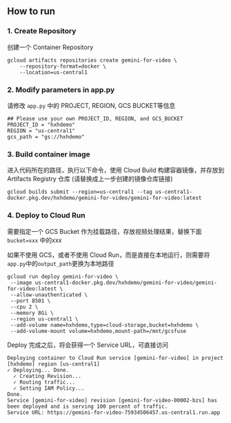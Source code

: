 ## How to run


### 1. Create Repository
创建一个 Container Repository 
```
gcloud artifacts repositories create gemini-for-video \
    --repository-format=docker \
    --location=us-central1 
```

### 2. Modify parameters in app.py
请修改 `app.py` 中的 PROJECT, REGION, GCS BUCKET等信息 
```
## Please use your own PROJECT_ID, REGION, and GCS_BUCKET
PROJECT_ID = "hxhdemo"
REGION = "us-central1"
gcs_path = "gs://hxhdemo"
```

### 3. Build container image
进入代码所在的路径，执行以下命令，使用 Cloud Build 构建容器镜像，并存放到 Artifacts Registry 仓库 (请替换成上一步创建的镜像仓库链接)
```
gcloud builds submit --region=us-central1 --tag us-central1-docker.pkg.dev/hxhdemo/gemini-for-video/gemini-for-video:latest
```

### 4. Deploy to Cloud Run
需要指定一个 GCS Bucket 作为挂载路径，存放视频处理结果，替换下面 ```bucket=xxx``` 中的xxx

如果不使用 GCS，或者不使用 Cloud Run，而是直接在本地运行，则需要将```app.py```中的`output_path`更换为本地路径
```
gcloud run deploy gemini-for-video \
 --image us-central1-docker.pkg.dev/hxhdemo/gemini-for-video/gemini-for-video:latest \
 --allow-unauthenticated \
 --port 8501 \
 --cpu 2 \
 --memory 8Gi \
 --region us-central1 \
 --add-volume name=hxhdemo,type=cloud-storage,bucket=hxhdemo \
 --add-volume-mount volume=hxhdemo,mount-path=/mnt/gcsfuse
```

Deploy 完成之后，将会获得一个 Service URL，可直接访问
```
Deploying container to Cloud Run service [gemini-for-video] in project [hxhdemo] region [us-central1]
✓ Deploying... Done.
  ✓ Creating Revision...
  ✓ Routing traffic...
  ✓ Setting IAM Policy...
Done.
Service [gemini-for-video] revision [gemini-for-video-00002-bzs] has been deployed and is serving 100 percent of traffic.
Service URL: https://gemini-for-video-75934506457.us-central1.run.app
```